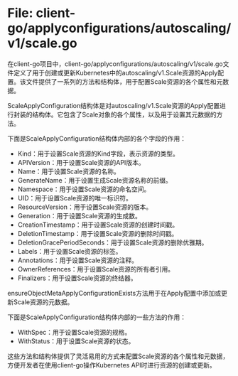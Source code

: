 # File: client-go/applyconfigurations/autoscaling/v1/scale.go

在client-go项目中，client-go/applyconfigurations/autoscaling/v1/scale.go文件定义了用于创建或更新Kubernetes中的autoscaling/v1.Scale资源的Apply配置。该文件提供了一系列的方法和结构体，用于配置Scale资源的各个属性和元数据。

ScaleApplyConfiguration结构体是对autoscaling/v1.Scale资源的Apply配置进行封装的结构体。它包含了Scale对象的各个属性，以及用于设置其元数据的方法。

下面是ScaleApplyConfiguration结构体内部的各个字段的作用：

- Kind：用于设置Scale资源的Kind字段，表示资源的类型。
- APIVersion：用于设置Scale资源的API版本。
- Name：用于设置Scale资源的名称。
- GenerateName：用于设置生成Scale资源名称的前缀。
- Namespace：用于设置Scale资源的命名空间。
- UID：用于设置Scale资源的唯一标识符。
- ResourceVersion：用于设置Scale资源的版本。
- Generation：用于设置Scale资源的生成数。
- CreationTimestamp：用于设置Scale资源的创建时间戳。
- DeletionTimestamp：用于设置Scale资源的删除时间戳。
- DeletionGracePeriodSeconds：用于设置Scale资源的删除优雅期。
- Labels：用于设置Scale资源的标签。
- Annotations：用于设置Scale资源的注释。
- OwnerReferences：用于设置Scale资源的所有者引用。
- Finalizers：用于设置Scale资源的终结器。

ensureObjectMetaApplyConfigurationExists方法用于在Apply配置中添加或更新Scale资源的元数据。

下面是ScaleApplyConfiguration结构体内部的一些方法的作用：

- WithSpec：用于设置Scale资源的规格。
- WithStatus：用于设置Scale资源的状态。

这些方法和结构体提供了灵活易用的方式来配置Scale资源的各个属性和元数据，方便开发者在使用client-go操作Kubernetes API时进行资源的创建或更新。

